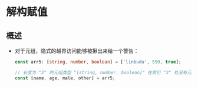 # 解构赋值

## 概述

  - 对于元组，隐式的越界访问能够被揪出来给一个警告：

    ```typescript
    const arr5: [string, number, boolean] = ['linbudu', 599, true];

    // 长度为 "3" 的元组类型 "[string, number, boolean]" 在索引 "3" 处没有元素
    const [name, age, male, other] = arr5;
    ```
